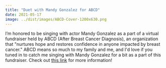 ```yaml
---
title: "Duet with Mandy Gonzalez for ABCD"
date: 2021-05-17
image: ../dist/images/ABCD-Cover-1200x630.png
---
```


I’m honored to be singing with actor Mandy Gonzalez as a part of a virtual fundraiser held by ABCD (After Breast Cancer Diagnosis), an organization that "nurtures hope and restores confidence in anyone impacted by breast cancer." ABCD means so much to my family and me, and I'd love if you tuned in to catch me singing with Mandy Gonzalez for a bit as a part of this fundraiser. Check out [this link](https://abcdbreastcancersupport.org/a-night-in-with-abcd/) for more information!

